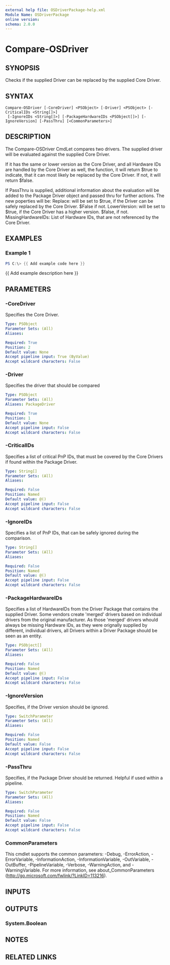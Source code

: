 ```yaml
---
external help file: OSDriverPackage-help.xml
Module Name: OSDriverPackage
online version:
schema: 2.0.0
---
```


# Compare-OSDriver

## SYNOPSIS
Checks if the supplied Driver can be replaced by the supplied Core Driver.

## SYNTAX

```
Compare-OSDriver [-CoreDriver] <PSObject> [-Driver] <PSObject> [-CriticalIDs <String[]>]
 [-IgnoreIDs <String[]>] [-PackageHardwareIDs <PSObject[]>] [-IgnoreVersion] [-PassThru] [<CommonParameters>]
```

## DESCRIPTION
The Compare-OSDriver CmdLet compares two drivers.
The supplied driver will be evaluated
against the supplied Core Driver.

If it has the same or lower version as the Core Driver, and all Hardware IDs are handled by the Core
Driver as well, the function, it will return $true to indicate, that it can most likely be
replaced by the Core Driver.
If not, it will return $false.

If PassThru is supplied, additional information about the evaluation will be added to the Package
Driver object and passed thru for further actions.
The new poperties will be:
Replace: will be set to $true, if the Driver can be safely replaced by the Core Driver.
$False if not.
LowerVersion: will be set to $true, if the Core Driver has a higher version.
$false, if not.
MissingHardwareIDs: List of Hardware IDs, that are not referenced by the Core Driver.

## EXAMPLES

### Example 1
```powershell
PS C:\> {{ Add example code here }}
```

{{ Add example description here }}

## PARAMETERS

### -CoreDriver
Specifies the Core Driver.

```yaml
Type: PSObject
Parameter Sets: (All)
Aliases:

Required: True
Position: 2
Default value: None
Accept pipeline input: True (ByValue)
Accept wildcard characters: False
```

### -Driver
Specifies the driver that should be compared

```yaml
Type: PSObject
Parameter Sets: (All)
Aliases: PackageDriver

Required: True
Position: 1
Default value: None
Accept pipeline input: False
Accept wildcard characters: False
```

### -CriticalIDs
Specifies a list of critical PnP IDs, that must be covered by the Core Drivers
if found within the Package Driver.

```yaml
Type: String[]
Parameter Sets: (All)
Aliases:

Required: False
Position: Named
Default value: @()
Accept pipeline input: False
Accept wildcard characters: False
```

### -IgnoreIDs
Specifies a list of PnP IDs, that can be safely ignored during the comparison.

```yaml
Type: String[]
Parameter Sets: (All)
Aliases:

Required: False
Position: Named
Default value: @()
Accept pipeline input: False
Accept wildcard characters: False
```

### -PackageHardwareIDs
Specifies a list of HardwareIDs from the Driver Package that contains the supplied Driver.
Some vendors create 'merged' drivers based on individual drivers from the original manufacturer.
As those 'merged' drivers whould always be missing Hardware IDs, as they were orignally supplied
by different, individual drivers, all Drivers within a Driver Package should be seen as an entity.

```yaml
Type: PSObject[]
Parameter Sets: (All)
Aliases:

Required: False
Position: Named
Default value: @()
Accept pipeline input: False
Accept wildcard characters: False
```

### -IgnoreVersion
Specifies, if the Driver version should be ignored.

```yaml
Type: SwitchParameter
Parameter Sets: (All)
Aliases:

Required: False
Position: Named
Default value: False
Accept pipeline input: False
Accept wildcard characters: False
```

### -PassThru
Specifies, if the Package Driver should be returned.
Helpful if used within a pipeline.

```yaml
Type: SwitchParameter
Parameter Sets: (All)
Aliases:

Required: False
Position: Named
Default value: False
Accept pipeline input: False
Accept wildcard characters: False
```

### CommonParameters
This cmdlet supports the common parameters: -Debug, -ErrorAction, -ErrorVariable, -InformationAction, -InformationVariable, -OutVariable, -OutBuffer, -PipelineVariable, -Verbose, -WarningAction, and -WarningVariable.
For more information, see about_CommonParameters (http://go.microsoft.com/fwlink/?LinkID=113216).

## INPUTS

## OUTPUTS

### System.Boolean

## NOTES

## RELATED LINKS
